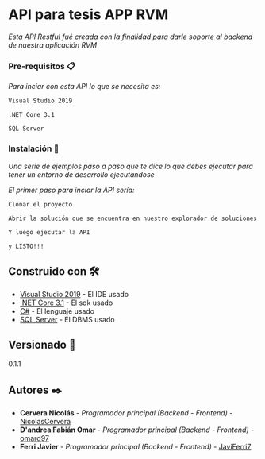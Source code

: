 # API para tesis APP RVM

_Esta API Restful fué creada con la finalidad para darle soporte al backend de nuestra aplicación RVM_

### Pre-requisitos 📋

_Para inciar con esta API lo que se necesita es:_

```
Visual Studio 2019
```
```
.NET Core 3.1
```
```
SQL Server
```

### Instalación 🔧

_Una serie de ejemplos paso a paso que te dice lo que debes ejecutar para tener un entorno de desarrollo ejecutandose_

_El primer paso para inciar la API sería:_

```
Clonar el proyecto
```
```
Abrir la solución que se encuentra en nuestro explorador de soluciones
```
```
Y luego ejecutar la API
```
```
y LISTO!!!
```

## Construido con 🛠️

* [Visual Studio 2019](https://visualstudio.microsoft.com/es/downloads/) - El IDE usado
* [.NET Core 3.1](https://dotnet.microsoft.com/download/dotnet/3.1) - El sdk usado
* [C#](https://docs.microsoft.com/en-us/dotnet/csharp/) - El lenguaje usado
* [SQL Server](https://www.microsoft.com/es-es/sql-server/sql-server-downloads) - El DBMS usado

## Versionado 📌

0.1.1

## Autores ✒️

* **Cervera Nicolás** - *Programador principal (Backend - Frontend)* - [NicolasCervera](https://github.com/NicolasCervera)
* **D'andrea Fabián Omar** - *Programador principal (Backend - Frontend)* - [omard97](https://github.com/omard97)
* **Ferri Javier** - *Programador principal (Backend - Frontend)* - [JaviFerri7](https://github.com/JaviFerri7)
